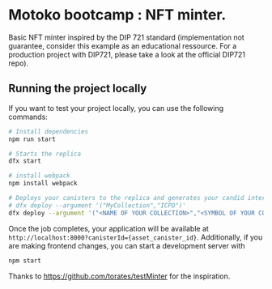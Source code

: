 # Motoko bootcamp : NFT minter. 

Basic NFT minter inspired by the DIP 721 standard (implementation not guarantee, consider this example as an educational ressource. For a production project with DIP721, please take a look at the official DIP721 repo).

## Running the project locally

If you want to test your project locally, you can use the following commands:

```bash
# Install dependencies
npm run start

# Starts the replica
dfx start 

# install webpack
npm install webpack

# Deploys your canisters to the replica and generates your candid interface
# dfx deploy --argument '("MyCollection","ICPD")'
dfx deploy --argument '("<NAME OF YOUR COLLECTION>","<SYMBOL OF YOUR COLLECTION>")'
```

Once the job completes, your application will be available at `http://localhost:8000?canisterId={asset_canister_id}`.
Additionally, if you are making frontend changes, you can start a development server with
```bash
npm start
```


Thanks to https://github.com/torates/testMinter for the inspiration.
